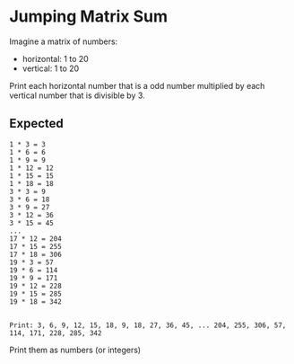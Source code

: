 # Jumping Matrix Sum

Imagine a matrix of numbers:
- horizontal: 1 to 20
- vertical: 1 to 20

Print each horizontal number that is a odd number multiplied by each
vertical number that is divisible by 3.

## Expected

```
1 * 3 = 3
1 * 6 = 6
1 * 9 = 9
1 * 12 = 12
1 * 15 = 15
1 * 18 = 18
3 * 3 = 9
3 * 6 = 18
3 * 9 = 27
3 * 12 = 36
3 * 15 = 45
...
17 * 12 = 204
17 * 15 = 255
17 * 18 = 306
19 * 3 = 57
19 * 6 = 114
19 * 9 = 171
19 * 12 = 228
19 * 15 = 285
19 * 18 = 342


Print: 3, 6, 9, 12, 15, 18, 9, 18, 27, 36, 45, ... 204, 255, 306, 57, 114, 171, 228, 285, 342
```

Print them as numbers (or integers)
